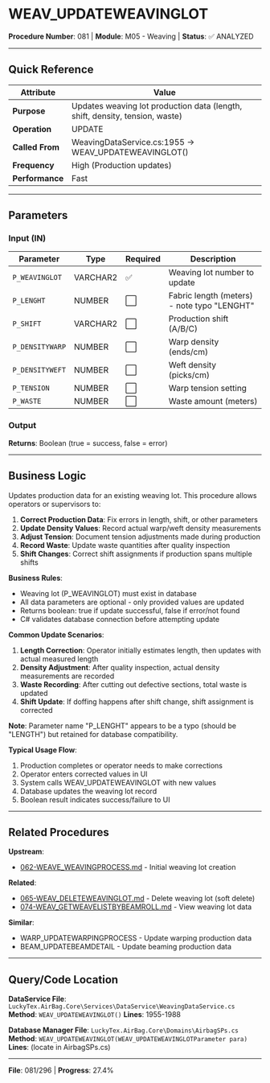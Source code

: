 # WEAV_UPDATEWEAVINGLOT

**Procedure Number**: 081 | **Module**: M05 - Weaving | **Status**: ✅ ANALYZED

---

## Quick Reference

| Attribute | Value |
|-----------|-------|
| **Purpose** | Updates weaving lot production data (length, shift, density, tension, waste) |
| **Operation** | UPDATE |
| **Called From** | WeavingDataService.cs:1955 → WEAV_UPDATEWEAVINGLOT() |
| **Frequency** | High (Production updates) |
| **Performance** | Fast |

---

## Parameters

### Input (IN)

| Parameter | Type | Required | Description |
|-----------|------|----------|-------------|
| `P_WEAVINGLOT` | VARCHAR2 | ✅ | Weaving lot number to update |
| `P_LENGHT` | NUMBER | ⬜ | Fabric length (meters) - note typo "LENGHT" |
| `P_SHIFT` | VARCHAR2 | ⬜ | Production shift (A/B/C) |
| `P_DENSITYWARP` | NUMBER | ⬜ | Warp density (ends/cm) |
| `P_DENSITYWEFT` | NUMBER | ⬜ | Weft density (picks/cm) |
| `P_TENSION` | NUMBER | ⬜ | Warp tension setting |
| `P_WASTE` | NUMBER | ⬜ | Waste amount (meters) |

### Output

**Returns**: Boolean (true = success, false = error)

---

## Business Logic

Updates production data for an existing weaving lot. This procedure allows operators or supervisors to:

1. **Correct Production Data**: Fix errors in length, shift, or other parameters
2. **Update Density Values**: Record actual warp/weft density measurements
3. **Adjust Tension**: Document tension adjustments made during production
4. **Record Waste**: Update waste quantities after quality inspection
5. **Shift Changes**: Correct shift assignments if production spans multiple shifts

**Business Rules**:
- Weaving lot (P_WEAVINGLOT) must exist in database
- All data parameters are optional - only provided values are updated
- Returns boolean: true if update successful, false if error/not found
- C# validates database connection before attempting update

**Common Update Scenarios**:

1. **Length Correction**: Operator initially estimates length, then updates with actual measured length
2. **Density Adjustment**: After quality inspection, actual density measurements are recorded
3. **Waste Recording**: After cutting out defective sections, total waste is updated
4. **Shift Update**: If doffing happens after shift change, shift assignment is corrected

**Note**: Parameter name "P_LENGHT" appears to be a typo (should be "LENGTH") but retained for database compatibility.

**Typical Usage Flow**:
1. Production completes or operator needs to make corrections
2. Operator enters corrected values in UI
3. System calls WEAV_UPDATEWEAVINGLOT with new values
4. Database updates the weaving lot record
5. Boolean result indicates success/failure to UI

---

## Related Procedures

**Upstream**:
- [062-WEAVE_WEAVINGPROCESS.md](./062-WEAVE_WEAVINGPROCESS.md) - Initial weaving lot creation

**Related**:
- [065-WEAV_DELETEWEAVINGLOT.md](./065-WEAV_DELETEWEAVINGLOT.md) - Delete weaving lot (soft delete)
- [074-WEAV_GETWEAVELISTBYBEAMROLL.md](./074-WEAV_GETWEAVELISTBYBEAMROLL.md) - View weaving lot data

**Similar**:
- WARP_UPDATEWARPINGPROCESS - Update warping production data
- BEAM_UPDATEBEAMDETAIL - Update beaming production data

---

## Query/Code Location

**DataService File**: `LuckyTex.AirBag.Core\Services\DataService\WeavingDataService.cs`
**Method**: `WEAV_UPDATEWEAVINGLOT()`
**Lines**: 1955-1988

**Database Manager File**: `LuckyTex.AirBag.Core\Domains\AirbagSPs.cs`
**Method**: `WEAV_UPDATEWEAVINGLOT(WEAV_UPDATEWEAVINGLOTParameter para)`
**Lines**: (locate in AirbagSPs.cs)

---

**File**: 081/296 | **Progress**: 27.4%
